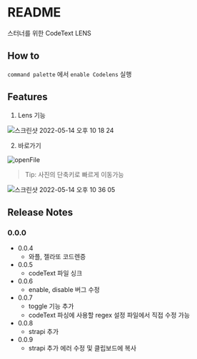 # README

스터너를 위한 CodeText LENS

## How to

`command palette` 에서 `enable Codelens` 실행

## Features

1. Lens 기능

![스크린샷 2022-05-14 오후 10 18 24](https://user-images.githubusercontent.com/49119625/168427459-65ea80ae-7d6f-4b83-9209-a3a7d4458eb2.png)

2. 바로가기

![openFile](https://user-images.githubusercontent.com/49119625/168428113-ea779a66-0d1b-408f-9958-8df8b2b831d3.gif)

> Tip: 사진의 단축키로 빠르게 이동가능

![스크린샷 2022-05-14 오후 10 36 05](https://user-images.githubusercontent.com/49119625/168428131-7193f535-fa70-4f16-9dd3-7d2d87b88e87.png)

## Release Notes

### 0.0.0

- 0.0.4
  - 와플, 젤라또 코드렌증
- 0.0.5
  - codeText 파일 싱크
- 0.0.6
  - enable, disable 버그 수정
- 0.0.7
  - toggle 기능 추가
  - codeText 파싱에 사용할 regex 설정 파일에서 직접 수정 가능
- 0.0.8
  - strapi 추가
- 0.0.9
  - strapi 추가 에러 수정 및 클립보드에 복사
